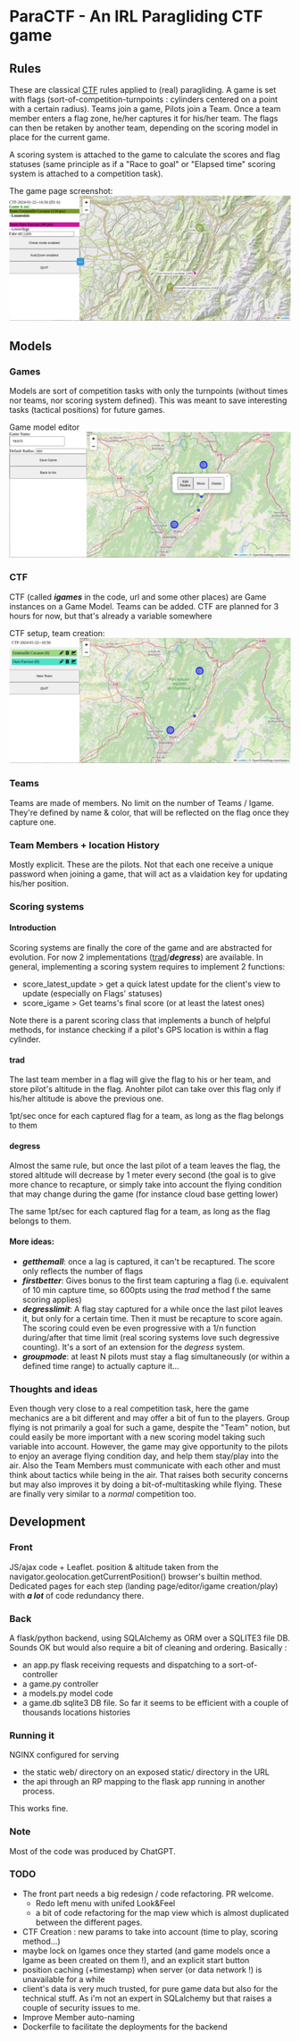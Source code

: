 # ParaCTF - An IRL Paragliding CTF game

## Rules
These are classical [CTF](https://en.wikipedia.org/wiki/Capture_the_flag) rules applied to (real) paragliding. A game is set with flags (sort-of-competition-turnpoints : cylinders centered on a point with a certain radius). Teams join a game, Pilots join a Team. Once a team member enters a flag zone, he/her captures it for his/her team. The flags can then be retaken by another team, depending on the scoring model in place for the current game. 

A scoring system is attached to the game to calculate the scores and flag statuses (same principle as if a "Race to goal" or "Elapsed time" scoring system is attached to a competition task).

The game page screenshot:
![play_screen](doc_images/play.png)

## Models
### Games

Models are sort of competition tasks with only the turnpoints (without times nor teams, nor scoring system defined). This was meant to save interesting tasks (tactical positions) for future games.

Game model editor
![play_screen](doc_images/editor.png)

### CTF

CTF (called ***igames*** in the code, url and some other places) are Game instances on a Game Model. Teams can be added.
CTF are planned for 3 hours for now, but that's already a variable somewhere

CTF setup, team creation:
![play_screen](doc_images/game.png)


### Teams
Teams are made of members. No limit on the number of Teams / Igame. They're defined by name & color, that will be reflected on the flag once they capture one.

### Team Members + location History
Mostly explicit. These are the pilots. Not that each one receive a unique password when joining a game, that will act as a vlaidation key for updating his/her position.


### Scoring systems
#### Introduction
Scoring systems are finally the core of the game and are abstracted for evolution. For now 2 implementations ([trad](#trad)/***degress***) are available.
In general, implementing a scoring system requires to implement 2 functions:
- score_latest_update > get a quick latest update for the client's view to update (especially on Flags' statuses)
- score_igame > Get teams's final score (or at least the latest ones)

Note there is a parent scoring class that implements a bunch of helpful methods, for instance checking if a pilot's GPS location is within a flag cylinder.
  
#### trad
The last team member in a flag will give the flag to his or her team, and store pilot's altitude in the flag. Anohter pilot can take over this flag only if his/her altitude is above the previous one.

1pt/sec once for each captured flag for a team, as long as the flag belongs to them

#### degress
Almost the same rule, but once the last pilot of a team leaves the flag, the stored altitude will decrease by 1 meter every second (the goal is to give more chance to recapture, or simply take into account the flying condition that may change during the game (for instance cloud base getting lower)

The same 1pt/sec for each captured flag for a team, as long as the flag belongs to them.

#### More ideas:
- ***getthemall***: once a lag is captured, it can't be recaptured. The score only reflects the number of flags
- ***firstbetter***: Gives bonus to the first team capturing a flag (i.e. equivalent of 10 min capture time, so 600pts using the *trad* method f the same scoring applies)
- ***degresslimit***: A flag stay captured for a while once the last pilot leaves it, but only for a certain time. Then it must be recapture to score again. The scoring could even be even progressive with a 1/n function during/after that time limit (real scoring systems love such degressive counting). It's a sort of an extension for the *degress* system.
- ***groupmode***: at least N pilots must stay a flag simultaneously (or within a defined time range) to actually capture it... 

### Thoughts and ideas
Even though very close to a real competition task, here the game mechanics are a bit different and may offer a bit of fun to the players. Group flying is not primarily a goal for such a game, despite the "Team" notion, but could easily be more important with a new scoring model taking such variable into account.
However, the game may give opportunity to the pilots to enjoy an average flying condition day, and help them stay/play into the air. Also the Team Members must communicate with each other and must think about tactics while being in the air. That raises both security concerns but may also improves it by doing a bit-of-multitasking while flying. These are finally very similar to a *normal* competition too.

## Development 

### Front
JS/ajax code + Leaflet. position & altitude taken from the navigator.geolocation.getCurrentPosition() browser's builtin method.
Dedicated pages for each step (landing page/editor/igame creation/play) with ***a lot*** of code redundancy there.

### Back
A flask/python backend, using SQLAlchemy as ORM over a SQLITE3 file DB. Sounds OK but would also require a bit of cleaning and ordering.
Basically :
- an app.py flask receiving requests and dispatching to a sort-of-controller
- a game.py controller
- a models.py model code
- a game.db sqlite3 DB file. So far it seems to be efficient with a couple of thousands locations histories

### Running it
NGINX configured for serving
- the static web/ directory on an exposed static/ directory in the URL
- the api through an RP mapping to the flask app running in another process.

This works fine.

### Note
Most of the code was produced by ChatGPT.

### TODO
- The front part needs a big redesign / code refactoring. PR welcome.
    - Redo left menu with unifed Look&Feel
    - a bit of code refactoring for the map view which is almost duplicated between the different pages.
- CTF Creation : new params to take into account (time to play, scoring method...)
- maybe lock on Igames once they started (and game models once a Igame as been created on them !), and an explicit start button
- position caching (+timestamp) when server (or data network !) is unavailable for a while
- client's data is very much trusted, for pure game data but also for the technical stuff. As i'm not an expert in SQLalchemy but that raises a couple of security issues to me.
- Improve Member auto-naming
- Dockerfile to facilitate the deployments for the backend
